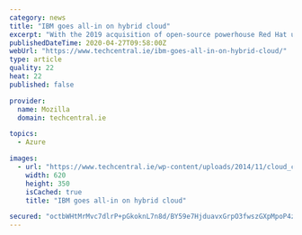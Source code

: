 ```yaml
---
category: news
title: "IBM goes all-in on hybrid cloud"
excerpt: "With the 2019 acquisition of open-source powerhouse Red Hat under its belt and a new cloud-savvy CEO at the helm, IBM is looking to reverse a decade of declining revenue and sagging stock prices with a bold strategy focused on hybrid cloud."
publishedDateTime: 2020-04-27T09:58:00Z
webUrl: "https://www.techcentral.ie/ibm-goes-all-in-on-hybrid-cloud/"
type: article
quality: 22
heat: 22
published: false

provider:
  name: Mozilla
  domain: techcentral.ie

topics:
  - Azure

images:
  - url: "https://www.techcentral.ie/wp-content/uploads/2014/11/cloud_computing_mechanism_concept_web.jpg"
    width: 620
    height: 350
    isCached: true
    title: "IBM goes all-in on hybrid cloud"

secured: "octbWHtMrMvc7dlrP+pGkoknL7n8d/BY59e7HjduavxGrpO3fwszGXpMpoP4zqhxRIVSZ5GDC3GcU3ia1eHEIByp9l+4mDcMphV+evxT2wbLC6uQy+pDCa751r7oP9NJGDRPh9ywlwlLZcW1Rt6MyhmL5svW5bWLxNcCS/OmrQyyfOdcurIaApdKVzVWqitzHaVnsPJB2nlxNZshq2wjVAPEqds5WInUYXA62a+YrtKAmKHPQ/Gq4AW7B+GqXEXkYiG6IRB+hGgjT5rbiys2YSaaVNL9BG1EauO4oIX0YmCogqA7ybWgH6NWXFkVjWhb;jtTyYxKEeDKbCwCbSh2puA=="
---
```


